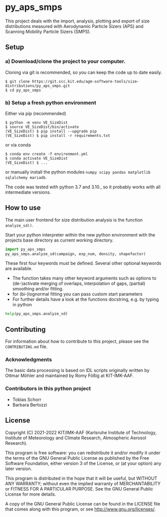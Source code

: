 # py_aps_smps
This project deals with the import, analysis, plotting and export of size distributions measured with Aerodynamic Particle Sizers (APS) and Scanning Mobility Particle Sizers (SMPS).


## Setup

### a) Download/clone the project to your computer.

Cloning via git is recommended, so you can keep the code up to date easily.

```shell
$ git clone https://git.scc.kit.edu/agm-software-tools/size-distributions/py_aps_smps.git
$ cd py_aps_smps
```

### b) Setup a fresh python environment

Either via pip (recommended)

```shell
$ python -m venv VE_SizeDist
$ source VE_SizeDist/bin/activate
(VE_SizeDist) $ pip install --upgrade pip
(VE_SizeDist) $ pip install -r requirements.txt
```

or via conda

```shell
$ conda env create -f environment.yml
$ conda activate VE_SizeDist
(VE_SizeDist) $ ...
```

or manually install the python modules `numpy scipy pandas matplotlib sqlalchemy mariadb`.

The code was tested with python 3.7 and 3.10., so it probably works with all intermediate versions.


## How to use
The main user frontend for size distribution analysis is the function `analyze_sd()`.

Start your python interpreter within the new python environment with the projects base directory as current working directory.

```python
import py_aps_smps
py_aps_smps.analyze_sd(campaign, exp_num, density, shapefactor)
```

These first four keywords must be defined.
Several other optional keywords are available.
- The function takes many other keyword arguments such as options to (de-)activate merging of overlaps, interpolation of gaps, (partial) smoothing and/or fitting.
- for (bi-)lognormal fitting you can pass custom start parameters
- For further details have a look at the functions docstring, e.g. by typing in python
```python
help(py_aps_smps.analyze_sd)
```


## Contributing

For information about how to contribute to this project, please see the `CONTRIBUTING.md` file.

### Acknowledgments
The basic data processing is based on IDL scripts originally written by Ottmar Möhler and maintained by Romy Fößig at KIT-IMK-AAF.

### Contributors in this python project
* Tobias Schorr
* Barbara Bertozzi


## License
Copyright (C) 2021-2022 KIT/IMK-AAF (Karlsruhe Institute of Technology, Institute of Meteorology and Climate Research, Atmospheric Aerosol Research).

This program is free software: you can redistribute it and/or modify it under the terms of the GNU General Public License as published by the Free Software Foundation, either version 3 of the License, or (at your option) any later version.

This program is distributed in the hope that it will be useful, but WITHOUT ANY WARRANTY; without even the implied warranty of MERCHANTABILITY or FITNESS FOR A PARTICULAR PURPOSE. See the GNU General Public License for more details.

A copy of the GNU General Public License can be found in the LICENSE file that comes along with this program, or see http://www.gnu.org/licenses/.
